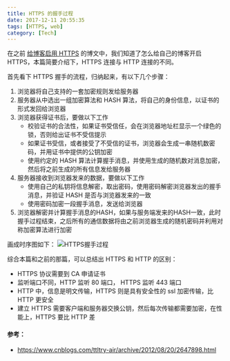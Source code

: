 ```yaml
---
title: HTTPS 的握手过程
date: 2017-12-11 20:55:35
tags: [HTTPS, web]
category: [Tech]
---
```


在之前 [给博客启用 HTTPS](https://xujimmy.com/2017/12/01/https-blog.html) 的博文中，我们知道了怎么给自己的博客开启 HTTPS，本篇简要介绍下，HTTPS 连接与 HTTP 连接的不同。
<!--more-->

首先看下 HTTPS 握手的流程，归纳起来，有以下几个步骤：

1. 浏览器将自己支持的一套加密规则发给服务器
2. 服务器从中选出一组加密算法和 HASH 算法，将自己的身份信息，以证书的形式发回给浏览器
3. 浏览器获得证书后，要做以下工作
	* 校验证书的合法性，如果证书受信任，会在浏览器地址栏显示一个绿色的锁，否则给出证书不受信提示
	* 如果证书受信，或者接受了不受信的证书，浏览器会生成一串随机数密码，并用证书中提供的公钥加密
	* 使用约定的 HASH 算法计算握手消息，并使用生成的随机数对消息加密，然后将之前生成的所有信息发给服务器
4. 服务器接收到浏览器发来的数据，要做以下工作
	* 使用自己的私钥将信息解密，取出密码，使用密码解密浏览器发出的握手消息，并验证 HASH 是否与浏览器发来的一致
	* 使用密码加密一段握手消息，发送给浏览器
5. 浏览器解密并计算握手消息的HASH，如果与服务端发来的HASH一致，此时握手过程结束，之后所有的通信数据将由之前浏览器生成的随机密码并利用对称加密算法进行加密

画成时序图如下：
![HTTPS握手过程](/images/https-handshakes.png)

综合本篇和之前的那篇，可以总结出 HTTPS 和 HTTP 的区别：
* HTTPS 协议需要到 CA 申请证书
* 监听端口不同，HTTP 监听 80 端口， HTTPS 监听 443 端口
* HTTP 中，信息是明文传输，HTTPS 则是具有安全性的 ssl 加密传输，比 HTTP 更安全
* 建立 HTTPS 需要客户端和服务器交换公钥，然后每次传输都需要加密，在性能上，HTTPS 要比 HTTP 差

#### 参考：
* https://www.cnblogs.com/ttltry-air/archive/2012/08/20/2647898.html
